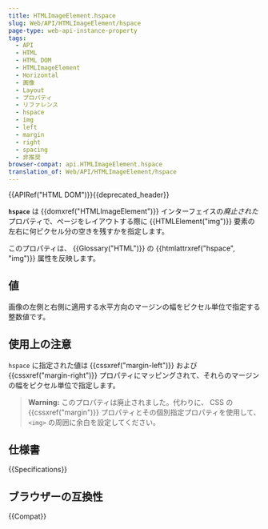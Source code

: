 ```yaml
---
title: HTMLImageElement.hspace
slug: Web/API/HTMLImageElement/hspace
page-type: web-api-instance-property
tags:
  - API
  - HTML
  - HTML DOM
  - HTMLImageElement
  - Horizontal
  - 画像
  - Layout
  - プロパティ
  - リファレンス
  - hspace
  - img
  - left
  - margin
  - right
  - spacing
  - 非推奨
browser-compat: api.HTMLImageElement.hspace
translation_of: Web/API/HTMLImageElement/hspace
---
```

{{APIRef("HTML DOM")}}{{deprecated_header}}

**`hspace`** は {{domxref("HTMLImageElement")}} インターフェイスの*廃止された*プロパティで、ページをレイアウトする際に {{HTMLElement("img")}} 要素の左右に何ピクセル分の空きを残すかを指定します。

このプロパティは、 {{Glossary("HTML")}} の {{htmlattrxref("hspace", "img")}} 属性を反映します。

## 値

画像の左側と右側に適用する水平方向のマージンの幅をピクセル単位で指定する整数値です。

## 使用上の注意

`hspace` に指定された値は {{cssxref("margin-left")}} および {{cssxref("margin-right")}} プロパティにマッピングされて、それらのマージンの幅をピクセル単位で指定します。

> **Warning:** このプロパティは廃止されました。代わりに、 CSS の {{cssxref("margin")}} プロパティとその個別指定プロパティを使用して、 `<img>` の周囲に余白を設定してください。

## 仕様書

{{Specifications}}

## ブラウザーの互換性

{{Compat}}
